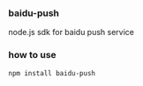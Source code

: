 ### baidu-push

node.js sdk for baidu push service

### how to use
```bash
npm install baidu-push
```
